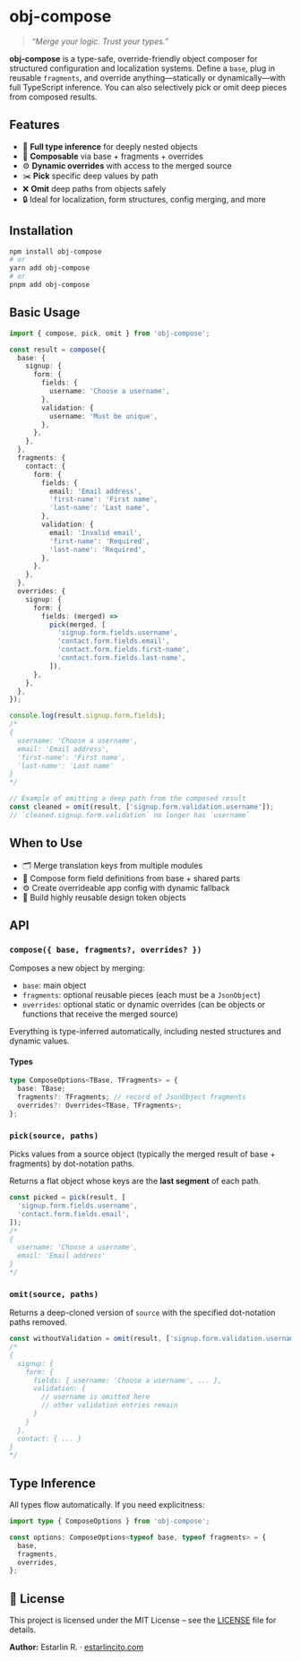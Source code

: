 # obj-compose

> _“Merge your logic. Trust your types.”_

**obj-compose** is a type-safe, override-friendly object composer for structured configuration and localization systems. Define a `base`, plug in reusable `fragments`, and override anything—statically or dynamically—with full TypeScript inference. You can also selectively pick or omit deep pieces from composed results.

## Features

- 🧠 **Full type inference** for deeply nested objects
- 🔁 **Composable** via base + fragments + overrides
- ⚙️ **Dynamic overrides** with access to the merged source
- ✂️ **Pick** specific deep values by path
- ❌ **Omit** deep paths from objects safely
- 🔒 Ideal for localization, form structures, config merging, and more

## Installation

```bash
npm install obj-compose
# or
yarn add obj-compose
# or
pnpm add obj-compose
```

## Basic Usage

```ts
import { compose, pick, omit } from 'obj-compose';

const result = compose({
  base: {
    signup: {
      form: {
        fields: {
          username: 'Choose a username',
        },
        validation: {
          username: 'Must be unique',
        },
      },
    },
  },
  fragments: {
    contact: {
      form: {
        fields: {
          email: 'Email address',
          'first-name': 'First name',
          'last-name': 'Last name',
        },
        validation: {
          email: 'Invalid email',
          'first-name': 'Required',
          'last-name': 'Required',
        },
      },
    },
  },
  overrides: {
    signup: {
      form: {
        fields: (merged) =>
          pick(merged, [
            'signup.form.fields.username',
            'contact.form.fields.email',
            'contact.form.fields.first-name',
            'contact.form.fields.last-name',
          ]),
      },
    },
  },
});

console.log(result.signup.form.fields);
/*
{
  username: 'Choose a username',
  email: 'Email address',
  'first-name': 'First name',
  'last-name': 'Last name'
}
*/

// Example of omitting a deep path from the composed result
const cleaned = omit(result, ['signup.form.validation.username']);
// `cleaned.signup.form.validation` no longer has `username`
```

## When to Use

- 🗂️ Merge translation keys from multiple modules
- 🧱 Compose form field definitions from base + shared parts
- ⚙️ Create overrideable app config with dynamic fallback
- 🔀 Build highly reusable design token objects

## API

### `compose({ base, fragments?, overrides? })`

Composes a new object by merging:

- `base`: main object
- `fragments`: optional reusable pieces (each must be a `JsonObject`)
- `overrides`: optional static or dynamic overrides (can be objects or functions that receive the merged source)

Everything is type-inferred automatically, including nested structures and dynamic values.

#### Types

```ts
type ComposeOptions<TBase, TFragments> = {
  base: TBase;
  fragments?: TFragments; // record of JsonObject fragments
  overrides?: Overrides<TBase, TFragments>;
};
```

### `pick(source, paths)`

Picks values from a source object (typically the merged result of base + fragments) by dot-notation paths.

Returns a flat object whose keys are the **last segment** of each path.

```ts
const picked = pick(result, [
  'signup.form.fields.username',
  'contact.form.fields.email',
]);
/*
{
  username: 'Choose a username',
  email: 'Email address'
}
*/
```

### `omit(source, paths)`

Returns a deep-cloned version of `source` with the specified dot-notation paths removed.

```ts
const withoutValidation = omit(result, ['signup.form.validation.username']);
/*
{
  signup: {
    form: {
      fields: { username: 'Choose a username', ... },
      validation: {
        // username is omitted here
        // other validation entries remain
      }
    }
  },
  contact: { ... }
}
*/
```

## Type Inference

All types flow automatically. If you need explicitness:

```ts
import type { ComposeOptions } from 'obj-compose';

const options: ComposeOptions<typeof base, typeof fragments> = {
  base,
  fragments,
  overrides,
};
```

## 📝 License

This project is licensed under the MIT License – see the [LICENSE](LICENSE) file for details.

**Author:** Estarlin R. · [estarlincito.com](https://estarlincito.com)
